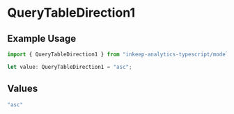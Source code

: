 # QueryTableDirection1

## Example Usage

```typescript
import { QueryTableDirection1 } from "inkeep-analytics-typescript/models/operations";

let value: QueryTableDirection1 = "asc";
```

## Values

```typescript
"asc"
```